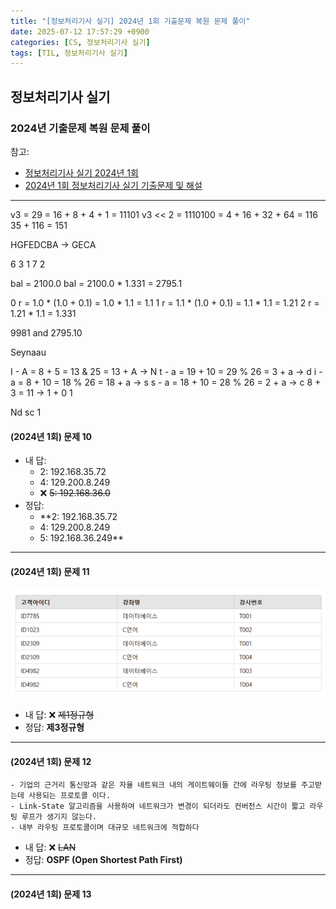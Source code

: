 ```yaml
---
title: "[정보처리기사 실기] 2024년 1회 기출문제 복원 문제 풀이"
date: 2025-07-12 17:57:29 +0900
categories: [CS, 정보처리기사 실기]
tags: [TIL, 정보처리기사 실기]
---
```

## 정보처리기사 실기
### 2024년 기출문제 복원 문제 풀이

참고:
- [정보처리기사 실기 2024년 1회](https://newbt.kr/%EC%8B%9C%ED%97%98/%EC%A0%95%EB%B3%B4%EC%B2%98%EB%A6%AC%EA%B8%B0%EC%82%AC%20%EC%8B%A4%EA%B8%B0/2024%EB%85%84%201%ED%9A%8C/%EC%B0%B8%EB%8B%A4%ED%96%89%EC%9D%B4%EC%95%BC123)
- [2024년 1회 정보처리기사 실기 기출문제 및 해설](https://august-jhy.tistory.com/219)

---

v3 = 29 = 16 + 8 + 4 + 1 = 11101
v3 << 2 = 1110100 = 4 + 16 + 32 + 64 = 116
35 + 116 = 151

HGFEDCBA -> GECA

6 3 1 7 2

bal = 2100.0
bal = 2100.0 * 1.331 = 2795.1

0 r = 1.0 * (1.0 + 0.1) = 1.0 * 1.1 = 1.1
1 r = 1.1 * (1.0 + 0.1) = 1.1 * 1.1 = 1.21
2 r = 1.21 * 1.1 = 1.331

9981 and 2795.10

Seynaau

I - A = 8 + 5 = 13 & 25 = 13 + A -> N
t - a = 19 + 10 = 29 % 26 = 3 + a -> d
i - a = 8 + 10 = 18 % 26 = 18 + a -> s
s - a = 18 + 10 = 28 % 26 = 2 + a -> c
8 + 3 = 11 -> 1 + 0 1

Nd sc 1

#### (2024년 1회) 문제 10

- 내 답: 
  - 2: 192.168.35.72
  - 4: 129.200.8.249
  - ❌ ~~5: 192.168.36.0~~
- 정답:
  - **2: 192.168.35.72
  - 4: 129.200.8.249
  - 5: 192.168.36.249**

---

#### (2024년 1회) 문제 11

![img.png](/assets/img/cs/2025-07-12-1.png)

- 내 답: ❌ ~~제1정규형~~
- 정답: **제3정규형**

---

#### (2024년 1회) 문제 12

```
- 기업의 근거리 통신망과 같은 자율 네트워크 내의 게이트웨이들 간에 라우팅 정보를 주고받는데 사용되는 프로토콜 이다.
- Link-State 알고리즘을 사용하여 네트워크가 변경이 되더라도 컨버전스 시간이 짧고 라우팅 루프가 생기지 않는다.
- 내부 라우팅 프로토콜이며 대규모 네트워크에 적합하다
```

- 내 답: ❌ ~~LAN~~
- 정답: **OSPF (Open Shortest Path First)**

---

#### (2024년 1회) 문제 13

```

```
